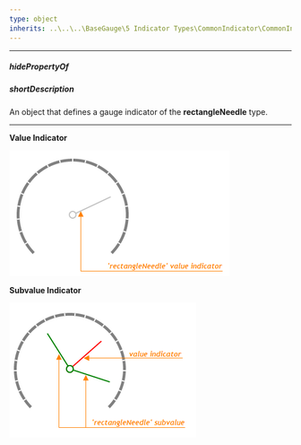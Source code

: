 ```yaml
---
type: object
inherits: ..\..\..\BaseGauge\5 Indicator Types\CommonIndicator\CommonIndicator.md
---
```

---
##### hidePropertyOf

##### shortDescription
An object that defines a gauge indicator of the **rectangleNeedle** type.

---
**Value Indicator**

![RectangleNeedle Gauge Value Indicator DevExtreme](/images/ChartJS/RectangleNeedleValueIndicator.png)

**Subvalue Indicator**

![RectangleNeedle Gauge Subvalue Indicator DevExtreme](/images/ChartJS/RectangleNeedleSubvalueIndicator.png)